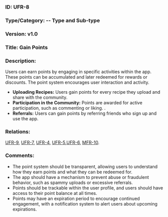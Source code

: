 ### ID: UFR-8 
 
### Type/Category: -- Type and Sub-type

### Version: v1.0
 
### Title: Gain Points 
  
### Description: 

Users can earn points by engaging in specific activities within the app. These points can be accumulated and later redeemed for rewards or discounts. The point system encourages user interaction and activity.

* **Uploading Recipes:** Users gain points for every recipe they upload and share with the community.
* **Participation in the Community:** Points are awarded for active participation, such as commenting or liking. .
* **Referrals:** Users can gain points by referring friends who sign up and use the app.

### Relations:
[UFR-9](https://github.com/carmensat/RECIPE-ROULETTE/blob/main/REQUIREMENTS/UFR-9.md), [UFR-7](https://github.com/carmensat/RECIPE-ROULETTE/blob/main/REQUIREMENTS/UFR-7.md), [UFR-4](https://github.com/carmensat/RECIPE-ROULETTE/blob/main/REQUIREMENTS/UFR-4.md), [UFR-5](https://github.com/carmensat/RECIPE-ROULETTE/blob/main/REQUIREMENTS/UFR-5.md),[UFR-6](https://github.com/carmensat/RECIPE-ROULETTE/blob/main/REQUIREMENTS/UFR-6.md), [MFR-10](https://github.com/carmensat/RECIPE-ROULETTE/blob/main/REQUIREMENTS/MFR-10.md). 


### Comments: 
* The point system should be transparent, allowing users to understand how they earn points and what they can be redeemed for.
* The app should have a mechanism to prevent abuse or fraudulent behavior, such as spammy uploads or excessive referrals.
* Points should be trackable within the user profile, and users should have access to their point balance at all times.
* Points may have an expiration period to encourage continued engagement, with a notification system to alert users about upcoming expirations.

